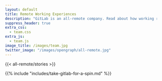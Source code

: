 ```yaml
---
layout: default
title: Remote Working Experiences
description: "GitLab is an all-remote company. Read about how working remotely has changed our lives."
suppress_header: true
extra_css:
  - team.css
extra_js:
  - team.js
image_title: /images/team.jpg
twitter_image: "/images/opengraph/all-remote.jpg"
---
```


{{< all-remote/stories >}}

{{% include "includes/take-gitlab-for-a-spin.md" %}}
